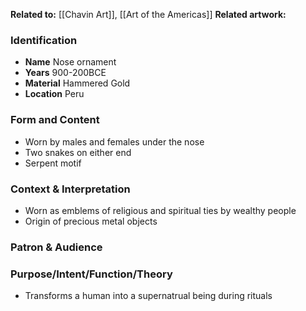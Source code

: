 **Related to:** [[Chavin Art]], [[Art of the Americas]]
**Related artwork:** 
 

### Identification
- **Name** Nose ornament
- **Years** 900-200BCE
- **Material** Hammered Gold
- **Location** Peru

### Form and Content
- Worn by males and females under the nose
- Two snakes on either end
- Serpent motif

### Context & Interpretation
- Worn as emblems of religious and spiritual ties by wealthy people
- Origin of precious metal objects

### Patron & Audience


### Purpose/Intent/Function/Theory
- Transforms a human into a supernatrual being during rituals